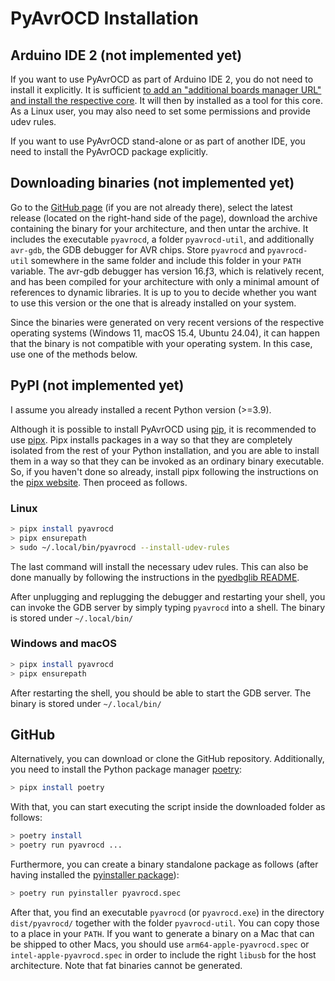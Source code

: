 # PyAvrOCD Installation

## Arduino IDE 2 (not implemented yet)

If you want to use PyAvrOCD as part of Arduino IDE 2, you do not need to install it explicitly. It is sufficient [to add an "additional boards manager URL" and install the respective core](https://github.com/felias-fogg/PyAvrOCD/blob/main/docs/debugging-software.md). It will then by installed as a tool for this core. As a Linux user, you may also need to set some permissions and provide udev rules.

If you want to use PyAvrOCD stand-alone or as part of another IDE, you need to install the PyAvrOCD package explicitly.

## Downloading binaries (not implemented yet)

Go to the [GitHub page](https://github.com/felias-fogg/PyAvrOCD) (if you are not already there), select the latest release (located on the right-hand side of the page), download the archive containing the binary for your architecture, and then untar the archive. It includes the executable `pyavrocd`, a folder `pyavrocd-util`, and additionally `avr-gdb`, the GDB debugger for AVR chips. Store `pyavrocd` and `pyavrocd-util` somewhere in the same folder and include this folder in your `PATH` variable. The avr-gdb debugger has version 16.ƒ3, which is relatively recent, and has been compiled for your architecture with only a minimal amount of references to dynamic libraries. It is up to you to decide whether you want to use this version or the one that is already installed on your system.

Since the binaries were generated on very recent versions of the respective operating systems (Windows 11, macOS 15.4, Ubuntu 24.04), it can happen that the binary is not compatible with your operating system. In this case, use one of the methods below.

## PyPI (not implemented yet)

I assume you already installed a recent Python version (>=3.9).

Although it is possible to install PyAvrOCD using [pip](https://packaging.python.org/en/latest/tutorials/installing-packages/), it is recommended to use [pipx](https://pipx.pypa.io/). Pipx installs packages in a way so that they are completely isolated from the rest of your Python installation, and you are able to install them in a way so that they can be invoked as an ordinary binary executable. So, if you haven't done so already, install pipx following the instructions on the [pipx website](https://pipx.pypa.io/stable/installation/). Then proceed as follows.

### Linux

```bash
> pipx install pyavrocd
> pipx ensurepath
> sudo ~/.local/bin/pyavrocd --install-udev-rules
```

The last command will install the necessary udev rules. This can also be done manually by following the instructions in the [pyedbglib README](https://github.com/microchip-pic-avr-tools/pyedbglib/blob/main/README.md).

After unplugging and replugging the debugger and restarting your shell, you can invoke the GDB server by simply typing `pyavrocd` into a shell. The binary is stored under `~/.local/bin/`

### Windows and macOS

```bash
> pipx install pyavrocd
> pipx ensurepath
```

After restarting the shell, you should be able to start the GDB server. The binary is stored under `~/.local/bin/`

## GitHub

Alternatively, you can download or clone the GitHub repository. Additionally, you need to install the Python package manager [poetry](https://python-poetry.org):

```bash
> pipx install poetry
```

With that, you can start executing the script inside the downloaded folder as follows:

```bash
> poetry install
> poetry run pyavrocd ...
```

Furthermore, you can create a binary standalone package as follows (after having installed the [pyinstaller package](https://pyinstaller.org/en/stable/)):

```bash
> poetry run pyinstaller pyavrocd.spec
```

After that, you find an executable `pyavrocd` (or `pyavrocd.exe`) in the directory `dist/pyavrocd/` together with the folder `pyavrocd-util`. You can copy those to a place in your `PATH`. If you want to generate a binary on a Mac that can be shipped to other Macs, you should use `arm64-apple-pyavrocd.spec` or `intel-apple-pyavrocd.spec` in order to include the right `libusb` for the host architecture. Note that fat binaries cannot be generated.

